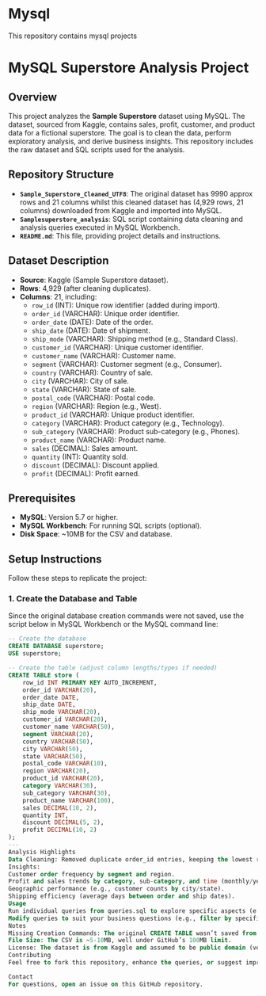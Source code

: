 # Mysql
This repository contains mysql projects
# MySQL Superstore Analysis Project

## Overview
This project analyzes the **Sample Superstore** dataset using MySQL. The dataset, sourced from Kaggle, contains sales, profit, customer, and product data for a fictional superstore. The goal is to clean the data, perform exploratory analysis, and derive business insights. This repository includes the raw dataset and SQL scripts used for the analysis.

## Repository Structure
- **`Sample_Superstore_Cleaned_UTF8`**: The original dataset has 9990 approx rows and 21 columns whilst this cleaned dataset has (4,929 rows, 21 columns) downloaded from Kaggle and imported into MySQL.
- **`Samplesuperstore_analysis`**: SQL script containing data cleaning and analysis queries executed in MySQL Workbench.
- **`README.md`**: This file, providing project details and instructions.

## Dataset Description
- **Source**: Kaggle (Sample Superstore dataset).
- **Rows**: 4,929 (after cleaning duplicates).
- **Columns**: 21, including:
  - `row_id` (INT): Unique row identifier (added during import).
  - `order_id` (VARCHAR): Unique order identifier.
  - `order_date` (DATE): Date of the order.
  - `ship_date` (DATE): Date of shipment.
  - `ship_mode` (VARCHAR): Shipping method (e.g., Standard Class).
  - `customer_id` (VARCHAR): Unique customer identifier.
  - `customer_name` (VARCHAR): Customer name.
  - `segment` (VARCHAR): Customer segment (e.g., Consumer).
  - `country` (VARCHAR): Country of sale.
  - `city` (VARCHAR): City of sale.
  - `state` (VARCHAR): State of sale.
  - `postal_code` (VARCHAR): Postal code.
  - `region` (VARCHAR): Region (e.g., West).
  - `product_id` (VARCHAR): Unique product identifier.
  - `category` (VARCHAR): Product category (e.g., Technology).
  - `sub_category` (VARCHAR): Product sub-category (e.g., Phones).
  - `product_name` (VARCHAR): Product name.
  - `sales` (DECIMAL): Sales amount.
  - `quantity` (INT): Quantity sold.
  - `discount` (DECIMAL): Discount applied.
  - `profit` (DECIMAL): Profit earned.

## Prerequisites
- **MySQL**: Version 5.7 or higher.
- **MySQL Workbench**: For running SQL scripts (optional).
- **Disk Space**: ~10MB for the CSV and database.

## Setup Instructions
Follow these steps to replicate the project:

### 1. Create the Database and Table
Since the original database creation commands were not saved, use the script below in MySQL Workbench or the MySQL command line:

```sql
-- Create the database
CREATE DATABASE superstore;
USE superstore;

-- Create the table (adjust column lengths/types if needed)
CREATE TABLE store (
    row_id INT PRIMARY KEY AUTO_INCREMENT,
    order_id VARCHAR(20),
    order_date DATE,
    ship_date DATE,
    ship_mode VARCHAR(20),
    customer_id VARCHAR(20),
    customer_name VARCHAR(50),
    segment VARCHAR(20),
    country VARCHAR(50),
    city VARCHAR(50),
    state VARCHAR(50),
    postal_code VARCHAR(10),
    region VARCHAR(20),
    product_id VARCHAR(20),
    category VARCHAR(30),
    sub_category VARCHAR(30),
    product_name VARCHAR(100),
    sales DECIMAL(10, 2),
    quantity INT,
    discount DECIMAL(5, 2),
    profit DECIMAL(10, 2)
);
---
Analysis Highlights
Data Cleaning: Removed duplicate order_id entries, keeping the lowest row_id.
Insights:
Customer order frequency by segment and region.
Profit and sales trends by category, sub-category, and time (monthly/yearly).
Geographic performance (e.g., customer counts by city/state).
Shipping efficiency (average days between order and ship dates).
Usage
Run individual queries from queries.sql to explore specific aspects (e.g., top profitable customers).
Modify queries to suit your business questions (e.g., filter by specific regions).
Notes
Missing Creation Commands: The original CREATE TABLE wasn’t saved from MySQL Workbench. The script above recreates it based on the dataset structure.
File Size: The CSV is ~5-10MB, well under GitHub’s 100MB limit.
License: The dataset is from Kaggle and assumed to be public domain (verify Kaggle’s terms).
Contributing
Feel free to fork this repository, enhance the queries, or suggest improvements via pull requests!

Contact
For questions, open an issue on this GitHub repository.

